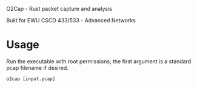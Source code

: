 O2Cap - Rust packet capture and analysis

Built for EWU CSCD 433/533 - Advanced Networks

Usage
=====

Run the executable with root permissions; the first argument is a standard pcap filename if desired.

`o2cap [input.pcap]`

